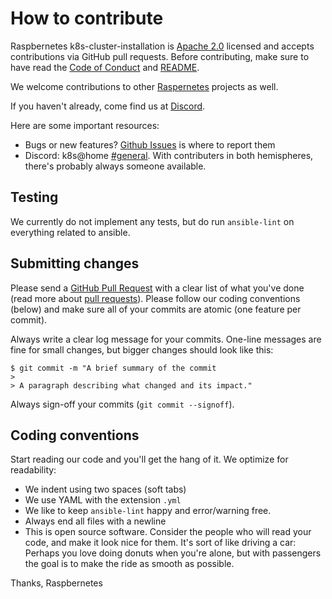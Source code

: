 # How to contribute

Raspbernetes k8s-cluster-installation is [Apache 2.0](LICENSE) licensed and accepts contributions via GitHub pull requests. Before contributing, make sure to have read the [Code of Conduct](CODE_OF_CONDUCT.md) and [README](README.md).

We welcome contributions to other [Raspernetes](https://github.com/raspbernetes) projects as well.

If you haven't already, come find us at [Discord][discord].

Here are some important resources:

  * Bugs or new features? [Github Issues](https://github.com/raspbernetes/k8s-cluster-installation/issues) is where to report them
  * Discord: k8s@home [#general][discord]. With contributers in both hemispheres, there's probably always someone available.

[discord]: https://discord.gg/RGvKzVg

## Testing

We currently do not implement any tests, but do run `ansible-lint` on everything related to ansible.

## Submitting changes

Please send a [GitHub Pull Request](https://github.com/raspbernetes/k8s-cluster-installation/pull/new/master) with a clear list of what you've done (read more about [pull requests](http://help.github.com/pull-requests/)). Please follow our coding conventions (below) and make sure all of your commits are atomic (one feature per commit).

Always write a clear log message for your commits. One-line messages are fine for small changes, but bigger changes should look like this:

    $ git commit -m "A brief summary of the commit
    > 
    > A paragraph describing what changed and its impact."

Always sign-off your commits (`git commit --signoff`).

## Coding conventions

Start reading our code and you'll get the hang of it. We optimize for readability:

  * We indent using two spaces (soft tabs)
  * We use YAML with the extension `.yml`
  * We like to keep `ansible-lint` happy and error/warning free.
  * Always end all files with a newline
  * This is open source software. Consider the people who will read your code, and make it look nice for them. It's sort of like driving a car: Perhaps you love doing donuts when you're alone, but with passengers the goal is to make the ride as smooth as possible.

Thanks,
Raspbernetes

